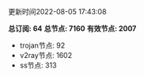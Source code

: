 更新时间2022-08-05 17:43:08

**总订阅: 64**
**总节点: 7160**
**有效节点: 2007**
- trojan节点: 92
- v2ray节点: 1602
- ss节点: 313
